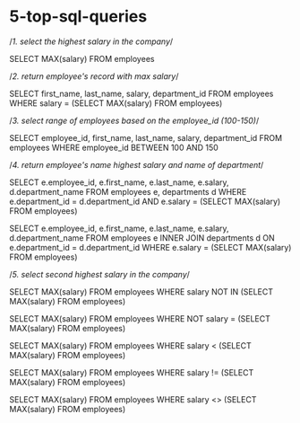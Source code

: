 # 5-top-sql-queries

/*1. select the highest salary in the company*/

SELECT MAX(salary) FROM employees

/*2. return employee's record with max salary*/

SELECT first_name, last_name, salary, department_id FROM employees
WHERE salary = (SELECT MAX(salary) FROM employees)

/*3. select range of employees based on the employee_id (100-150)*/

SELECT employee_id, first_name, last_name, salary, department_id FROM employees
WHERE employee_id BETWEEN 100 AND 150

/*4. return employee's name highest salary and name of department*/

SELECT e.employee_id, e.first_name, e.last_name, e.salary, d.department_name
FROM employees e, departments d
WHERE e.department_id = d.department_id AND e.salary = (SELECT MAX(salary) FROM employees)

SELECT e.employee_id, e.first_name, e.last_name, e.salary, d.department_name
FROM employees e INNER JOIN departments d
ON e.department_id = d.department_id WHERE e.salary = (SELECT MAX(salary) FROM employees)

/*5. select second highest salary in the company*/

SELECT MAX(salary) FROM employees WHERE salary NOT IN (SELECT MAX(salary) FROM employees)

SELECT MAX(salary) FROM employees WHERE NOT salary = (SELECT MAX(salary) FROM employees)

SELECT MAX(salary) FROM employees WHERE salary < (SELECT MAX(salary) FROM employees)

SELECT MAX(salary) FROM employees WHERE salary != (SELECT MAX(salary) FROM employees)

SELECT MAX(salary) FROM employees WHERE salary <> (SELECT MAX(salary) FROM employees)
